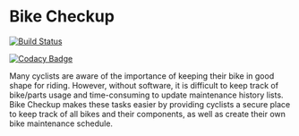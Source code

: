 # Bike Checkup

[![Build Status](https://travis-ci.com/CPEN-321-Bike-Checkup/bike-checkup.svg?branch=development)](https://travis-ci.com/CPEN-321-Bike-Checkup/bike-checkup)

[![Codacy Badge](https://app.codacy.com/project/badge/Grade/a105cdf6e1a1411c89c5a343daa719b5)](https://www.codacy.com?utm_source=github.com&amp;utm_medium=referral&amp;utm_content=CPEN-321-Bike-Checkup/bike-checkup&amp;utm_campaign=Badge_Grade)

Many cyclists are aware of the importance of keeping their bike in good shape for riding. However, without software, it is difficult to keep track of bike/parts usage and time-consuming to update maintenance history lists. Bike Checkup makes these tasks easier by providing cyclists a secure place to keep track of all bikes and their components, as well as create their own bike maintenance schedule.